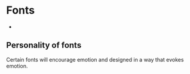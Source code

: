 # Fonts

-

## Personality of fonts
Certain fonts will encourage emotion and designed in a way that evokes emotion. 
